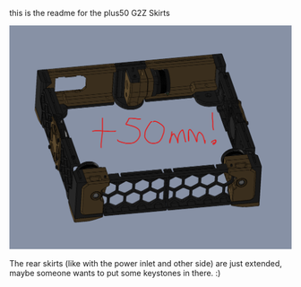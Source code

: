 this is the readme for the plus50 G2Z Skirts

![screenshot](./g2z_screenshot.png)

The rear skirts (like with the power inlet and other side) are just extended, maybe someone wants to put some keystones in there. :)

